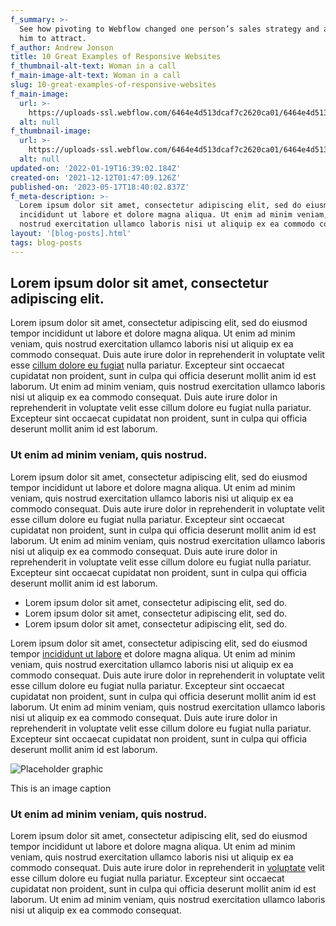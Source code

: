 ```yaml
---
f_summary: >-
  See how pivoting to Webflow changed one person’s sales strategy and allowed
  him to attract.
f_author: Andrew Jonson
title: 10 Great Examples of Responsive Websites
f_thumbnail-alt-text: Woman in a call
f_main-image-alt-text: Woman in a call
slug: 10-great-examples-of-responsive-websites
f_main-image:
  url: >-
    https://uploads-ssl.webflow.com/6464e4d513dcaf7c2620ca01/6464e4d513dcaf7c2620ca7f_blog-main-5.jpg
  alt: null
f_thumbnail-image:
  url: >-
    https://uploads-ssl.webflow.com/6464e4d513dcaf7c2620ca01/6464e4d513dcaf7c2620ca7e_blog-thumbnail-5.jpg
  alt: null
updated-on: '2022-01-19T16:39:02.184Z'
created-on: '2021-12-12T01:47:09.126Z'
published-on: '2023-05-17T18:40:02.837Z'
f_meta-description: >-
  Lorem ipsum dolor sit amet, consectetur adipiscing elit, sed do eiusmod tempor
  incididunt ut labore et dolore magna aliqua. Ut enim ad minim veniam, quis
  nostrud exercitation ullamco laboris nisi ut aliquip ex ea commodo consequat.
layout: '[blog-posts].html'
tags: blog-posts
---
```


Lorem ipsum dolor sit amet, consectetur adipiscing elit.
--------------------------------------------------------

Lorem ipsum dolor sit amet, consectetur adipiscing elit, sed do eiusmod tempor incididunt ut labore et dolore magna aliqua. Ut enim ad minim veniam, quis nostrud exercitation ullamco laboris nisi ut aliquip ex ea commodo consequat. Duis aute irure dolor in reprehenderit in voluptate velit esse [cillum dolore eu fugiat](https://www.finsweet.com/client-first/) nulla pariatur. Excepteur sint occaecat cupidatat non proident, sunt in culpa qui officia deserunt mollit anim id est laborum. Ut enim ad minim veniam, quis nostrud exercitation ullamco laboris nisi ut aliquip ex ea commodo consequat. Duis aute irure dolor in reprehenderit in voluptate velit esse cillum dolore eu fugiat nulla pariatur. Excepteur sint occaecat cupidatat non proident, sunt in culpa qui officia deserunt mollit anim id est laborum.

### Ut enim ad minim veniam, quis nostrud.

Lorem ipsum dolor sit amet, consectetur adipiscing elit, sed do eiusmod tempor incididunt ut labore et dolore magna aliqua. Ut enim ad minim veniam, quis nostrud exercitation ullamco laboris nisi ut aliquip ex ea commodo consequat. Duis aute irure dolor in reprehenderit in voluptate velit esse cillum dolore eu fugiat nulla pariatur. Excepteur sint occaecat cupidatat non proident, sunt in culpa qui officia deserunt mollit anim id est laborum. Ut enim ad minim veniam, quis nostrud exercitation ullamco laboris nisi ut aliquip ex ea commodo consequat. Duis aute irure dolor in reprehenderit in voluptate velit esse cillum dolore eu fugiat nulla pariatur. Excepteur sint occaecat cupidatat non proident, sunt in culpa qui officia deserunt mollit anim id est laborum.

*   Lorem ipsum dolor sit amet, consectetur adipiscing elit, sed do.
*   Lorem ipsum dolor sit amet, consectetur adipiscing elit, sed do.
*   Lorem ipsum dolor sit amet, consectetur adipiscing elit, sed do.

Lorem ipsum dolor sit amet, consectetur adipiscing elit, sed do eiusmod tempor [incididunt ut labore](https://www.finsweet.com/client-first/template/9) et dolore magna aliqua. Ut enim ad minim veniam, quis nostrud exercitation ullamco laboris nisi ut aliquip ex ea commodo consequat. Duis aute irure dolor in reprehenderit in voluptate velit esse cillum dolore eu fugiat nulla pariatur. Excepteur sint occaecat cupidatat non proident, sunt in culpa qui officia deserunt mollit anim id est laborum. Ut enim ad minim veniam, quis nostrud exercitation ullamco laboris nisi ut aliquip ex ea commodo consequat. Duis aute irure dolor in reprehenderit in voluptate velit esse cillum dolore eu fugiat nulla pariatur. Excepteur sint occaecat cupidatat non proident, sunt in culpa qui officia deserunt mollit anim id est laborum.

![Placeholder graphic](https://uploads-ssl.webflow.com/6464e4d513dcaf7c2620ca01/6464e4d513dcaf7c2620ca83_Placeholder%20Image.jpg)

This is an image caption

### Ut enim ad minim veniam, quis nostrud.

Lorem ipsum dolor sit amet, consectetur adipiscing elit, sed do eiusmod tempor incididunt ut labore et dolore magna aliqua. Ut enim ad minim veniam, quis nostrud exercitation ullamco laboris nisi ut aliquip ex ea commodo consequat. Duis aute irure dolor in reprehenderit in [voluptate](https://www.finsweet.com/) velit esse cillum dolore eu fugiat nulla pariatur. Excepteur sint occaecat cupidatat non proident, sunt in culpa qui officia deserunt mollit anim id est laborum. Ut enim ad minim veniam, quis nostrud exercitation ullamco laboris nisi ut aliquip ex ea commodo consequat.
